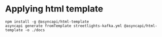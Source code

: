 # Applying html template

```shell
npm install -g @asyncapi/html-template
asyncapi generate fromTemplate streetlights-kafka.yml @asyncapi/html-template -o ./docs
```
